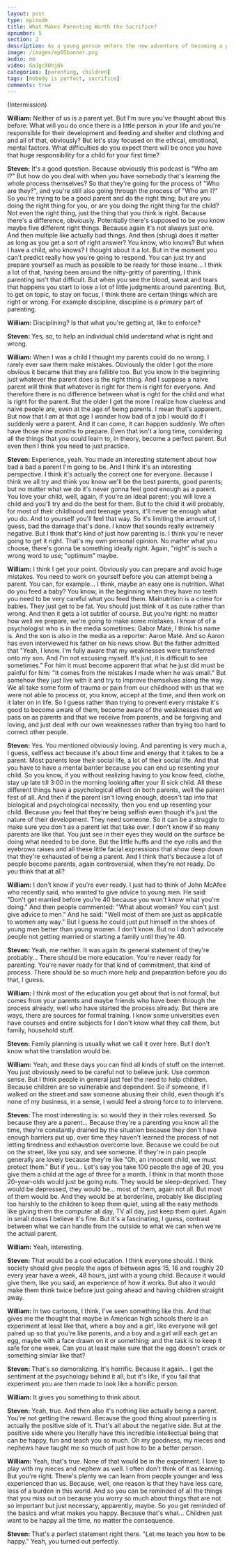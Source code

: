 ```yaml
---
layout: post
type: episode
title: What Makes Parenting Worth the Sacrifice?
epnumber: 5
section: 2
description: As a young person enters the new adventure of becoming a parent, they are confronted with challenges they can never be truly prepared for, no matter how much knowledge they acquired beforehand. Making mistakes and learning from them in practise seems to be the only way for us to progress, be it as children or as parents.
image: /images/ep05banner.png
audio: no
video: GoJgcXOhj6k
categories: [parenting, children]
tags: [nobody is perfect, sacrifice]
comments: true
---
```

(Intermission)

<p><b>William:</b> Neither of us
is a parent
yet. But I'm sure you've thought about
this before: What will you do once there
is a little person in your life and
you're responsible for their development
and feeding and shelter and clothing and
and all of that, obviously? But let's
stay focused on the ethical,
emotional, mental factors. What
difficulties do you expect there will be
once you have that huge responsibility
for a child for your first time?
</p>

<p><b>Steven:</b> It's a good question. Because
obviously this podcast is "Who am I?" But
how do you deal with when you have
somebody that's learning the whole
process themselves? So that they're going
for the process of "Who are they?", and
you're still also going through the
process of "Who am I?" So you're trying to
be a good parent and do the right thing;
but are you doing the right thing for
you, or are you doing the right thing for
the child? Not even the
right thing, just the thing that you
think is right. Because there's a difference, obviously. Potentially there's
supposed to be you know
maybe five different right things.
Because again it's not always just one.
And then multiple like actually bad
things. And then (shrug) does it matter as
long as you get a sort of right answer?
You know, who knows? But when I
have a child, who knows? I thought
about it a lot. But in the moment
you can't predict really how you're
going to respond. You can just try and
prepare yourself as much as possible to
be ready for those insane... I think a lot of that,
having been around the nitty-gritty of
parenting, I think parenting
isn't that difficult. But when you see
the blood, sweat and tears that happens
you start to lose a lot of little
judgments around parenting. But,
to get on topic, to stay on focus, I think
there are certain things which are
right or wrong.
For example discipline, discipline is a
primary part of parenting.
</p>

<p><b>William:</b> Disciplining? Is that what
you're getting at, like to enforce?
</p>

<p><b>Steven:</b> Yes, so,
to help an individual child understand
what is right and wrong.
</p>

<p><b>William:</b> When I
was a child I thought my parents could
do no wrong. I rarely ever saw them make
mistakes. Obviously the older I got the
more obvious it became that they are
fallible too. But you know in the
beginning just whatever the parent does
is the right thing. And I suppose a naive
parent will think that whatever is right
for them is right for everyone. And
therefore there is no difference between
what is right for the child and what is right
for the parent. But the older I get the
more I realize how clueless and naive
people are, even at the age of being
parents. I mean that's apparent.
But now that I am at that age I
wonder how bad of a job I would do if I
suddenly were a parent. And it can come, it
can happen suddenly. We often have
those nine months
to prepare. Even that isn't a long
time, considering all the things that you
could learn to, in theory, become a
perfect parent. But even then I think you
need to just practice.
</p>

<p><b>Steven:</b> Experience, yeah. You made an
interesting statement about how bad a
bad a parent I'm going to be. And I think
it's an interesting perspective. I
think it's actually the correct one for
everyone. Because I think we all try and
think you know we'll be the best parents,
good parents; but no matter what we do
it's never gonna feel good
enough as a parent. You love your
child,
well, again, if you're an ideal parent; you
will love a child and you'll try and do
the best for them. But to the child it
will probably, for most of their
childhood and teenage years, it'll never
be enough what you do. And to yourself
you'll feel that way. So it's limiting
the amount of, I guess, bad the damage
that's done. I know that sounds really
extremely negative. But I think that's
kind of
just how parenting is. I think you're
never going to get it right. That's my own
personal opinion. No matter what you
choose, there's gonna be something ideally right. Again, "right" is
such a wrong word to use; "optimum"
maybe.
</p>

<div class="insertable" id="Gabor Mate.jpg"></div>

<p><b>William:</b> I think I get your point. Obviously
you can prepare and avoid huge
mistakes. You need to work on
yourself before you can attempt being a
parent. You can, for example... I
think, maybe an easy one is nutrition.
What do you feed a baby? You know, in the beginning when
they have no teeth you need to be very
careful what you feed them. Malnutrition
is a crime for babies. They just
get to be fat. You should just think of
it as cute rather than wrong. And then it
gets a lot subtler of course. But
you're right: no matter how well we
prepare, we're going to make some
mistakes. I know of of a psychologist who
is in the media sometimes: Gabor Maté, I
think his name is. And the son is also
in the media as a reporter: Aaron Maté.
And so Aaron has even interviewed his
father on his news show. But the father
admitted that "Yeah, I know. I'm fully
aware that my weaknesses were
transferred onto my son. And I'm not
excusing myself. It's just, it is
difficult to see sometimes." For him it
must become apparent that what
he just did must be painful for him:
"It comes from the mistakes I made when
he was small." But somehow they just live
with it and try to improve themselves
along the way. We all take some
form of trauma or pain from our
childhood with us that we were not able
to process or, you know, accept at the
time, and then work on it later on in
life. So I guess rather than trying
to prevent every mistake it's good
to become aware of them, become
aware of the weaknesses that we pass on
as parents and that we receive from
parents, and be forgiving and loving, and
just deal with our own weaknesses rather
than trying too hard to correct other
people.
</p>

<div class="insertable" id="Aaron Mate.jpg"></div>

<p><b>Steven:</b> Yes. You mentioned obviously
loving. And parenting is very much a, I
guess, selfless act because it's about time
and energy that it takes to be a parent.
Most parents lose their social
life, a lot of their social life. And
that you have to have a mental barrier because you can end up resenting your
child. So you know, if you without
realizing having to you know feed, clothe,
stay up late till 3:00 in the morning
looking after your ill sick child. All
these different things have a
psychological effect on both parents, well
the parent first of all. And then if the
parent isn't loving enough,
doesn't tap into that biological and
psychological necessity, then you
end up resenting your child. Because
you feel that they're being selfish even
though it's just the nature of their
development. They need someone. So
it can be a struggle to
make sure you don't as a parent let that
take over. I don't know if so many parents are
like that. You just see in their
eyes 
they would on the surface be doing what
needed to be done. But the little huffs
and the eye rolls and the eyebrows raises
and all these little facial expressions
that show deep down that
they're exhausted of being a parent. And
I think that's because a lot of people
become parents, again controversial, when
they're not ready. Do you think that at all?
</p>

<p><b>William:</b> I don't know if you're ever ready. I
just had to think of John McAfee
who recently said, who wanted to give
advice to young men. He said: "Don't get
married before you're 40 because you
won't know what you're doing." And then
people commented: "What about women? You
can't just give advice to men." And he
said: "Well most of them are just as
applicable to women any way." But I guess he
could just put himself in the shoes of
young men better than young women. I
don't know. But no I don't advocate
people not getting married or starting a
family until they're 40.
</p>

<p><b>Steven:</b> Yeah, me neither.
It was again its general statement of
they're probably... There
should be more education. You're
never ready for parenting. You're never
ready for that kind of commitment, that kind
of process. There should be so much more
help and
preparation before you do that, I guess.
</p>

<p><b>William:</b> I think most of
the education
you get about that is not formal, but
comes from your parents and maybe
friends who have been through the
process already, well who have started the
process already. But there are ways,
there are sources for formal training. I
know some universities even have courses
and entire subjects for I don't know
what they call them, but family, household
stuff.
</p>

<p><b>Steven:</b> Family planning is
usually what we call it over here. But I don't
know what the translation would be.
</p>

<p><b>William:</b> Yeah,
and these days you can find all kinds of
stuff on the internet. You just obviously
need to be careful not to
believe junk. Use common sense. But I
think people in general just feel the
need to help children. Because children
are so vulnerable and dependent. So if
someone, if I walked on the street
and saw someone abusing their child, even
though it's none of my business, in a
sense, I would feel a strong force to to
intervene.
</p>

<p><b>Steven:</b> The most interesting is: so would
they in their roles reversed. So because
they are a parent... Because they're a parenting
you know all the time, they're
constantly drained by the situation
because they don't have enough barriers
put up, over time they haven't
learned the process of not letting tiredness and exhaustion overcome love.
Because we could be out on the street, like you
say, and see someone. If they're in pain
people generally are lovely because they're
like "Oh, an innocent child, we must
protect them." But if you... Let's say
you take 100 people the age of 20, you give
them a child at the age of three for a
month. I think in that month those 20-year-olds would just be going nuts. They would
be sleep-deprived. They would be
depressed, they would be... most of
them, again not all. But most of them would be. And
they would be at borderline, probably like
discipling too harshly to the children
to keep them quiet, using all the easy
methods like giving them the computer all day,
TV all day,
just keep them quiet. Again in small
doses I believe it's fine. But it's a
fascinating, I guess, contrast between
what we can handle from the outside to
what we can when we're the actual parent.
</p>

<p><b>William:</b> Yeah, interesting.
</p>

<p><b>Steven:</b> That would be a cool
education. I think everyone
should. I think
society should give people the ages of
between ages 15, 16 and roughly 20 every year
have a week, 48 hours, just with a 
young child. Because it would give them,
like you said, an experience of how it works.
But also it would make them think twice before
just going ahead and having children
straight away.
</p>

<p><b>William:</b> In two cartoons, I think, I've seen
something like this. And that gives
me the thought that maybe in American
high schools there is an experiment at
least like that, where a boy and a girl,
like everyone will get paired up so that
you're like parents, and a boy and a girl
will each get an egg, maybe with a face
drawn on it or something; and the task is
to keep it safe for one week. Can
you at least make sure that the egg
doesn't crack or something similar like
that?
</p>

<p><b>Steven:</b> That's so demoralizing. It's
horrific. Because it again... I get the sentiment
at the psychology behind it all, but it's
like, if you fail that experiment you are
then made to look like a horrific
person.
</p>

<p><b>William:</b> It gives you something to think about.
</p>

<p><b>Steven:</b> Yeah, true. And then also it's nothing
like actually being a parent. You're not
getting the reward. Because the good
thing about parenting is actually
the positive side of it. That's all about the
negative side. But at the positive side
where you literally have this incredible
intellectual being that can be
happy, fun and teach you so much. Oh my
goodness, my nieces and nephews have
taught me so much of just how to
be a better person.
</p>

<p><b>William:</b> Yeah, that's true. None of that would be
in the experiment. I love to
play with my nieces and nephew as well. I
often don't think of it as learning.
But you're right. There's plenty we can
learn from people younger and less
experienced than us. Because, well, one
reason is that
they have less care, less of a
burden in this world. And so you can
be reminded of all the things that you
miss out on because you worry so much
about things that are not so important
but just necessary, apparently, maybe. So
you get reminded of the basics and
what makes you happy. Because that's what...
Children just want to be happy all the
time, no matter the consequence.
</p>

<p><b>Steven:</b> That's a perfect statement right there. "Let me teach you how to be happy." Yeah, you turned out perfectly.</p>